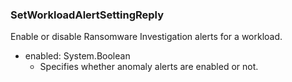 ### SetWorkloadAlertSettingReply
Enable or disable Ransomware Investigation alerts for a workload.

- enabled: System.Boolean
  - Specifies whether anomaly alerts are enabled or not.
